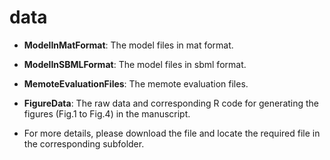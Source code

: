 # data

- **ModelInMatFormat**: The model files in mat format.

- **ModelInSBMLFormat**: The model files in sbml format.

- **MemoteEvaluationFiles**: The memote evaluation files.

- **FigureData**: The raw data and corresponding R code for generating the figures (Fig.1 to Fig.4) in the manuscript. 


- For more details, please download the file and locate the required file in the corresponding subfolder.
